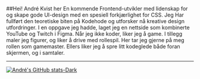 
##Hei! André Kvist her
En kommende Frontend-utvikler med lidenskap for
og skape gode UI-design med en spesiell forkjærlighet for CSS. Jeg Har
fullført den teoretiske biten på Kodehode og utforsker nå kreative
design utfordringer. I en oppgave jeg hadde, laget jeg en nettside som
kombinerte YouTube og Twitch i Figma. Når jeg ikke koder, liker jeg å
game. I tillegg maler jeg figurer, og liker å drive med rollespil. Her
tar jeg gjerne på meg rollen som gamemaster. Ellers liker jeg å spre
litt kodeglede både foran skjermen, og i samtaler.

<hr>

[![André's GitHub stats-Dark](https://github-readme-stats.vercel.app/api?username=AndreK-B06&show_icons=true&theme=dark#gh-dark-mode-only)](https://github.com/AndreK-B06/github-readme-stats#gh-dark-mode-only)
